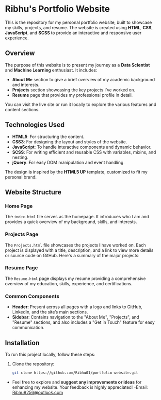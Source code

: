 # Ribhu's Portfolio Website

This is the repository for my personal portfolio website, built to showcase my skills, projects, and resume. The website is created using **HTML**, **CSS**, **JavaScript**, and **SCSS** to provide an interactive and responsive user experience.

## Overview
The purpose of this website is to present my journey as a **Data Scientist** and **Machine Learning** enthusiast. It includes:
- **About Me** section to give a brief overview of my academic background and interests.
- **Projects** section showcasing the key projects I’ve worked on.
- **Resume** page that provides my professional profile in detail.

You can visit the live site or run it locally to explore the various features and content sections.

## Technologies Used
- **HTML5**: For structuring the content.
- **CSS3**: For designing the layout and styles of the website.
- **JavaScript**: To handle interactive components and dynamic behavior.
- **SCSS**: For writing efficient and reusable CSS with variables, mixins, and nesting.
- **jQuery**: For easy DOM manipulation and event handling.
  
The design is inspired by the **HTML5 UP** template, customized to fit my personal brand.

## Website Structure

### Home Page
The `index.html` file serves as the homepage. It introduces who I am and provides a quick overview of my background, skills, and interests.


### Projects Page
The `Projects.html` file showcases the projects I have worked on. Each project is displayed with a title, description, and a link to view more details or source code on GitHub. Here's a summary of the major projects:


### Resume Page
The `Resume.html` page displays my resume providing a comprehensive overview of my education, skills, experience, and certifications.


### Common Components
- **Header**: Present across all pages with a logo and links to GitHub, LinkedIn, and the site’s main sections.
- **Sidebar**: Contains navigation to the "About Me", "Projects", and "Resume" sections, and also includes a "Get in Touch" feature for easy communication.

## Installation
To run this project locally, follow these steps:

1. Clone the repository:
   ```bash
   git clone https://github.com/Ribhu01/portfolio-website.git

* Feel free to explore and **suggest any improvements or ideas** for enhancing my website. Your feedback is highly appreciated!
-Email: Ribhu8256@outlook.com
